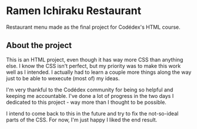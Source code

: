 # Ramen Ichiraku Restaurant

Restaurant menu made as the final project for Codédex's HTML course.


## About the project

This is an HTML project, even though it has way more CSS than anything else. I know the CSS isn't perfect, but my priority was to make this work well as I intended. I actually had to learn a couple more things along the way just to be able to wexecute (most of) my ideas.

I'm very thankful to the Codédex community for being so helpful and keeping me accountable. I've done a lot of progress in the two days I dedicated to this project - way more than I thought to be possible.

I intend to come back to this in the future and try to fix the not-so-ideal parts of the CSS. For now, I'm just happy I liked the end result.
